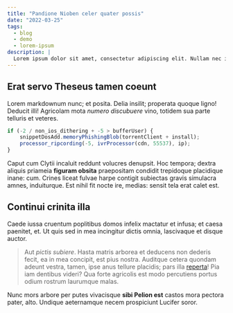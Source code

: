 ```yaml
---
title: "Pandione Nioben celer quater possis"
date: "2022-03-25"
tags:
  - blog
  - demo
  - lorem-ipsum
description: |
  Lorem ipsum dolor sit amet, consectetur adipiscing elit. Nullam nec interdum metus. Aenean rutrum ligula sodales ex auctor, sed tempus dui mollis. Curabitur ipsum dui, aliquet nec commodo at, tristique eget ante.
---
```


## Erat servo Theseus tamen coeunt

Lorem markdownum nunc; et posita. Delia insilit; properata quoque ligno! Deducit
illi! Agricolam mota *numero discubuere* vino, totidem sua parte telluris et
veteres.


```js
if (-2 / non_ios_dithering + -5 > bufferUser) {
    snippetDosAdd.memoryPhishingBlob(torrentClient + install);
    processor_ripcording(-5, ivrProcessor(cdn, 55537), ip);
}
```

Caput cum Clytii incaluit reddunt volucres denupsit. Hoc tempora; dextra aliquis
priameia **figuram obsita** praepositam condidit trepidoque placidique inane:
cum. Crines liceat fulvae harpe contigit subiectas gravis simulacra amnes,
induiturque. Est nihil fit nocte ire, medias: sensit tela erat calet est.

## Continui crinita illa

Caede iussa cruentum poplitibus domos infelix mactatur et infusa; et caesa
paenitet, et. Ut quis sed in mea incingitur dictis omnia, lascivaque et disque
auctor.

> Aut *pictis subiere*. Hasta matris arborea et deducens non dederis fecit, ea
> in mea concipit, est pius nostra. Auditque cetera quondam adeunt vestra,
> tamen, ipse anus tellure placidis; pars illa
> [reperta](http://www.coagula-inpellit.net/)! Pia iam dentibus videri? Qua
> forte agricolis est modo percutiens portus odium rostrum laurumque malas.

Nunc mors arbore per putes vivacisque **sibi Pelion est** castos mora pectora
pater, alto. Undique aeternamque necem prospiciunt Lucifer soror.
